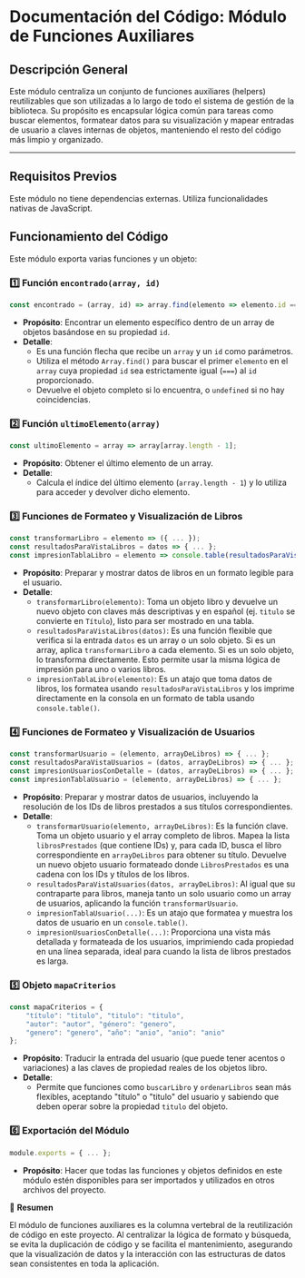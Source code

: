 # Documentación del Código: Módulo de Funciones Auxiliares

## Descripción General

Este módulo centraliza un conjunto de funciones auxiliares (helpers) reutilizables que son utilizadas a lo largo de todo el sistema de gestión de la biblioteca. Su propósito es encapsular lógica común para tareas como buscar elementos, formatear datos para su visualización y mapear entradas de usuario a claves internas de objetos, manteniendo el resto del código más limpio y organizado.

---

## Requisitos Previos

Este módulo no tiene dependencias externas. Utiliza funcionalidades nativas de JavaScript.

## Funcionamiento del Código

Este módulo exporta varias funciones y un objeto:

### 1️⃣ Función `encontrado(array, id)`

```js
const encontrado = (array, id) => array.find(elemento => elemento.id === id);
```

*   **Propósito**: Encontrar un elemento específico dentro de un array de objetos basándose en su propiedad `id`.
*   **Detalle**:
    *   Es una función flecha que recibe un `array` y un `id` como parámetros.
    *   Utiliza el método `Array.find()` para buscar el primer `elemento` en el `array` cuya propiedad `id` sea estrictamente igual (`===`) al `id` proporcionado.
    *   Devuelve el objeto completo si lo encuentra, o `undefined` si no hay coincidencias.

### 2️⃣ Función `ultimoElemento(array)`

```js
const ultimoElemento = array => array[array.length - 1];
```

*   **Propósito**: Obtener el último elemento de un array.
*   **Detalle**:
    *   Calcula el índice del último elemento (`array.length - 1`) y lo utiliza para acceder y devolver dicho elemento.

### 3️⃣ Funciones de Formateo y Visualización de Libros

```js
const transformarLibro = elemento => ({ ... });
const resultadosParaVistaLibros = datos => { ... };
const impresionTablaLibro = elemento => console.table(resultadosParaVistaLibros(elemento));
```

*   **Propósito**: Preparar y mostrar datos de libros en un formato legible para el usuario.
*   **Detalle**:
    *   `transformarLibro(elemento)`: Toma un objeto libro y devuelve un nuevo objeto con claves más descriptivas y en español (ej. `titulo` se convierte en `Título`), listo para ser mostrado en una tabla.
    *   `resultadosParaVistaLibros(datos)`: Es una función flexible que verifica si la entrada `datos` es un array o un solo objeto. Si es un array, aplica `transformarLibro` a cada elemento. Si es un solo objeto, lo transforma directamente. Esto permite usar la misma lógica de impresión para uno o varios libros.
    *   `impresionTablaLibro(elemento)`: Es un atajo que toma datos de libros, los formatea usando `resultadosParaVistaLibros` y los imprime directamente en la consola en un formato de tabla usando `console.table()`.

### 4️⃣ Funciones de Formateo y Visualización de Usuarios

```js
const transformarUsuario = (elemento, arrayDeLibros) => { ... };
const resultadosParaVistaUsuarios = (datos, arrayDeLibros) => { ... };
const impresionUsuariosConDetalle = (datos, arrayDeLibros) => { ... };
const impresionTablaUsuario = (elemento, arrayDeLibros) => { ... };
```

*   **Propósito**: Preparar y mostrar datos de usuarios, incluyendo la resolución de los IDs de libros prestados a sus títulos correspondientes.
*   **Detalle**:
    *   `transformarUsuario(elemento, arrayDeLibros)`: Es la función clave. Toma un objeto usuario y el array completo de libros. Mapea la lista `librosPrestados` (que contiene IDs) y, para cada ID, busca el libro correspondiente en `arrayDeLibros` para obtener su título. Devuelve un nuevo objeto usuario formateado donde `LibrosPrestados` es una cadena con los IDs y títulos de los libros.
    *   `resultadosParaVistaUsuarios(datos, arrayDeLibros)`: Al igual que su contraparte para libros, maneja tanto un solo usuario como un array de usuarios, aplicando la función `transformarUsuario`.
    *   `impresionTablaUsuario(...)`: Es un atajo que formatea y muestra los datos de usuario en un `console.table()`.
    *   `impresionUsuariosConDetalle(...)`: Proporciona una vista más detallada y formateada de los usuarios, imprimiendo cada propiedad en una línea separada, ideal para cuando la lista de libros prestados es larga.

### 5️⃣ Objeto `mapaCriterios`

```js
const mapaCriterios = {
    "título": "titulo", "titulo": "titulo",
    "autor": "autor", "género": "genero",
    "genero": "genero", "año": "anio", "anio": "anio"
};
```

*   **Propósito**: Traducir la entrada del usuario (que puede tener acentos o variaciones) a las claves de propiedad reales de los objetos libro.
*   **Detalle**:
    *   Permite que funciones como `buscarLibro` y `ordenarLibros` sean más flexibles, aceptando "título" o "titulo" del usuario y sabiendo que deben operar sobre la propiedad `titulo` del objeto.

### 6️⃣ Exportación del Módulo

```js
module.exports = { ... };
```

*   **Propósito**: Hacer que todas las funciones y objetos definidos en este módulo estén disponibles para ser importados y utilizados en otros archivos del proyecto.

🏁 **Resumen**

El módulo de funciones auxiliares es la columna vertebral de la reutilización de código en este proyecto. Al centralizar la lógica de formato y búsqueda, se evita la duplicación de código y se facilita el mantenimiento, asegurando que la visualización de datos y la interacción con las estructuras de datos sean consistentes en toda la aplicación.


